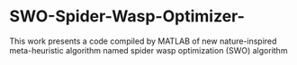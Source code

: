 # SWO-Spider-Wasp-Optimizer-
This work presents a code compiled by MATLAB of new nature-inspired meta-heuristic algorithm named spider wasp optimization (SWO) algorithm
